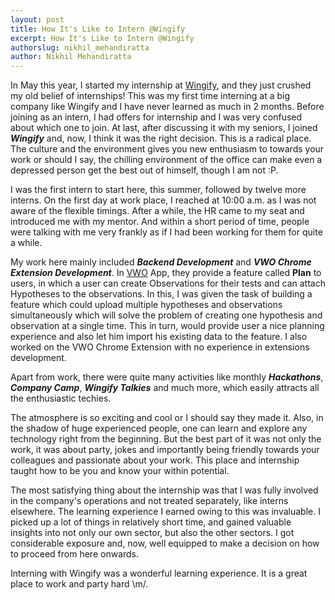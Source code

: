 ```yaml
---
layout: post
title: How It's Like to Intern @Wingify
excerpt: How It's Like to Intern @Wingify
authorslug: nikhil_mehandiratta
author: Nikhil Mehandiratta
---
```


In May this year, I started my internship at [Wingify][1], and they just crushed my old belief of internships! This was my first time interning at a big company like Wingify and I have never learned as much in 2 months. Before joining as an intern, I had offers for internship and I was very confused about which one to join. At last, after discussing it with my seniors, I joined ***Wingify*** and, now, I think it was the right decision. This is a radical place. The culture and the environment gives you new enthusiasm to towards your work or should I say, the chilling environment of the office can make even a depressed person get the best out of himself, though I am not :P.


I was the first intern to start here, this summer, followed by twelve more interns. On the first day at work place, I reached at 10:00 a.m. as I was not aware of the flexible timings. After a while, the HR came to my seat and introduced me with my mentor. And within a short period of time, people were talking with me very frankly as if I had been working for them for quite a while.


My work here mainly included ***Backend Development*** and ***VWO Chrome Extension Development***. In [VWO][2] App, they provide a feature called **Plan** to users, in which a user can create Observations for their tests and can attach Hypotheses to the observations. In this, I was given the task of building a feature which could upload multiple hypotheses and observations simultaneously which will solve the problem of creating one hypothesis and observation at a single time. This in turn, would provide user a nice planning experience and also let him import his existing data to the feature. I also worked on the VWO Chrome Extension with no experience in extensions development.

Apart from work, there were quite many activities like monthly ***Hackathons***, ***Company Camp***, ***Wingify Talkies*** and much more, which easily attracts all the enthusiastic techies.  

The atmosphere is so exciting and cool or I should say they made it. Also, in the shadow of huge experienced people, one can learn and explore any technology right from the beginning. But the best part of it was not only the work, it was about party, jokes and importantly being friendly towards your colleagues and passionate about your work. This place and internship taught how to be you and know your within potential.

The most satisfying thing about the internship was that I was fully involved in the company's operations and not treated separately, like interns elsewhere. The learning experience I earned owing to this was invaluable. I picked up a lot of things in relatively short time, and gained valuable insights into not only our own sector, but also the other sectors. I got considerable exposure and, now, well equipped to make a decision on how to proceed from here onwards.

Interning with Wingify was a wonderful learning experience. It is a great place to work and party hard \m/.

[1]: https://wingify.com/
[2]: https://app.vwo.com
